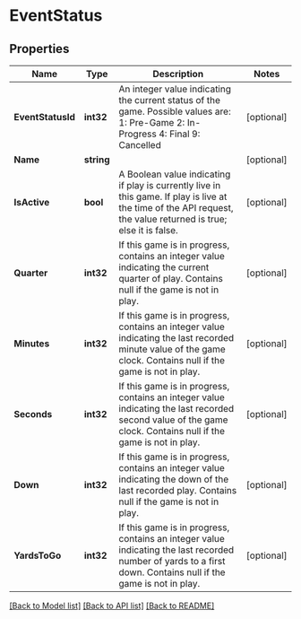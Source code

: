 # EventStatus

## Properties
Name | Type | Description | Notes
------------ | ------------- | ------------- | -------------
**EventStatusId** | **int32** | An integer value indicating the current status of the game. Possible values are: 1: Pre-Game 2: In-Progress 4: Final 9: Cancelled  | [optional] 
**Name** | **string** |  | [optional] 
**IsActive** | **bool** | A Boolean value indicating if play is currently live in this game. If play is live at the time of the API request, the value returned is true; else it is false.  | [optional] 
**Quarter** | **int32** | If this game is in progress, contains an integer value indicating the current quarter of play. Contains null if the game is not in play.  | [optional] 
**Minutes** | **int32** | If this game is in progress, contains an integer value indicating the last recorded minute value of the game clock. Contains null if the game is not in play.  | [optional] 
**Seconds** | **int32** | If this game is in progress, contains an integer value indicating the last recorded second value of the game clock. Contains null if the game is not in play.  | [optional] 
**Down** | **int32** | If this game is in progress, contains an integer value indicating the down of the last recorded play. Contains null if the game is not in play.  | [optional] 
**YardsToGo** | **int32** | If this game is in progress, contains an integer value indicating the last recorded number of yards to a first down. Contains null if the game is not in play.  | [optional] 

[[Back to Model list]](../README.md#documentation-for-models) [[Back to API list]](../README.md#documentation-for-api-endpoints) [[Back to README]](../README.md)


